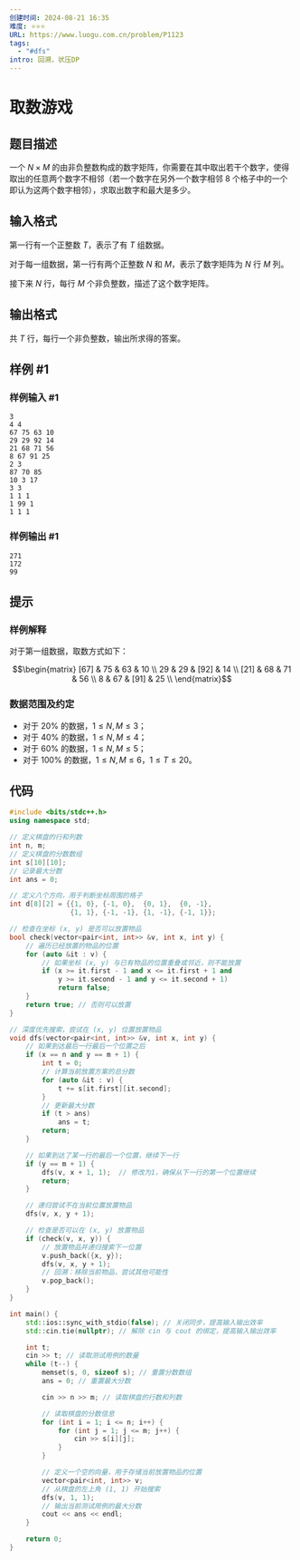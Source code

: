 ```yaml
---
创建时间: 2024-08-21 16:35
难度: ⭐️⭐️⭐️
URL: https://www.luogu.com.cn/problem/P1123
tags:
  - "#dfs"
intro: 回溯，状压DP
---
```


# 取数游戏

## 题目描述

一个 $N\times M$ 的由非负整数构成的数字矩阵，你需要在其中取出若干个数字，使得取出的任意两个数字不相邻（若一个数字在另外一个数字相邻 $8$ 个格子中的一个即认为这两个数字相邻），求取出数字和最大是多少。

## 输入格式

第一行有一个正整数 $T$，表示了有 $T$ 组数据。

对于每一组数据，第一行有两个正整数 $N$ 和 $M$，表示了数字矩阵为 $N$ 行 $M$ 列。

接下来 $N$ 行，每行 $M$ 个非负整数，描述了这个数字矩阵。

## 输出格式

共 $T$ 行，每行一个非负整数，输出所求得的答案。

## 样例 #1

### 样例输入 #1

```
3
4 4
67 75 63 10
29 29 92 14
21 68 71 56
8 67 91 25
2 3
87 70 85
10 3 17
3 3
1 1 1
1 99 1
1 1 1
```

### 样例输出 #1

```
271
172
99
```

## 提示

### 样例解释

对于第一组数据，取数方式如下：

$$\begin{matrix}
[67] & 75 & 63 & 10 \\
29 & 29 & [92] & 14 \\
[21] & 68 & 71 & 56 \\
8 & 67 & [91] & 25 \\
\end{matrix}$$


### 数据范围及约定

- 对于 $20\%$ 的数据，$1\le N, M \le 3$；
- 对于 $40\%$ 的数据，$1\le N, M\le 4$；
- 对于 $60\%$ 的数据，$1\le N, M\le 5$；
- 对于 $100\%$ 的数据，$1\le N, M\le 6$，$1\le T\le 20$。

## 代码

```cpp
#include <bits/stdc++.h>
using namespace std;

// 定义棋盘的行和列数
int n, m;
// 定义棋盘的分数数组
int s[10][10];
// 记录最大分数
int ans = 0;

// 定义八个方向，用于判断坐标周围的格子
int d[8][2] = {{1, 0}, {-1, 0},  {0, 1},  {0, -1},
               {1, 1}, {-1, -1}, {1, -1}, {-1, 1}};

// 检查在坐标 (x, y) 是否可以放置物品
bool check(vector<pair<int, int>> &v, int x, int y) {
    // 遍历已经放置的物品的位置
    for (auto &it : v) {
        // 如果坐标 (x, y) 与已有物品的位置重叠或邻近，则不能放置
        if (x >= it.first - 1 and x <= it.first + 1 and 
            y >= it.second - 1 and y <= it.second + 1)
            return false;
    }
    return true; // 否则可以放置
}

// 深度优先搜索，尝试在 (x, y) 位置放置物品
void dfs(vector<pair<int, int>> &v, int x, int y) {
    // 如果到达最后一行最后一个位置之后
    if (x == n and y == m + 1) {
        int t = 0;
        // 计算当前放置方案的总分数
        for (auto &it : v) {
            t += s[it.first][it.second];
        }
        // 更新最大分数
        if (t > ans)
            ans = t;
        return;
    }

    // 如果到达了某一行的最后一个位置，继续下一行
    if (y == m + 1) {
        dfs(v, x + 1, 1);  // 修改为1，确保从下一行的第一个位置继续
        return;
    }

    // 递归尝试不在当前位置放置物品
    dfs(v, x, y + 1);

    // 检查是否可以在 (x, y) 放置物品
    if (check(v, x, y)) {
        // 放置物品并递归搜索下一位置
        v.push_back({x, y});
        dfs(v, x, y + 1);
        // 回溯：移除当前物品，尝试其他可能性
        v.pop_back();
    }
}

int main() {
    std::ios::sync_with_stdio(false); // 关闭同步，提高输入输出效率
    std::cin.tie(nullptr); // 解除 cin 与 cout 的绑定，提高输入输出效率

    int t;
    cin >> t; // 读取测试用例的数量
    while (t--) {
        memset(s, 0, sizeof s); // 重置分数数组
        ans = 0; // 重置最大分数

        cin >> n >> m; // 读取棋盘的行数和列数

        // 读取棋盘的分数信息
        for (int i = 1; i <= n; i++) {
            for (int j = 1; j <= m; j++) {
                cin >> s[i][j];
            }
        }

        // 定义一个空的向量，用于存储当前放置物品的位置
        vector<pair<int, int>> v;
        // 从棋盘的左上角 (1, 1) 开始搜索
        dfs(v, 1, 1);
        // 输出当前测试用例的最大分数
        cout << ans << endl;
    }

    return 0;
}
```

